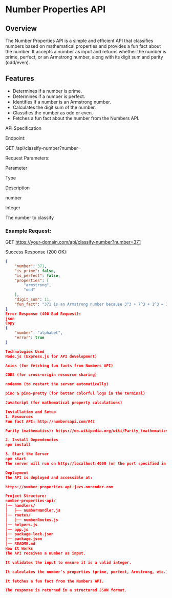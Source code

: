 # Number Properties API

## Overview

The Number Properties API is a simple and efficient API that classifies numbers based on mathematical properties and provides a fun fact about the number. It accepts a number as input and returns whether the number is prime, perfect, or an Armstrong number, along with its digit sum and parity (odd/even).

## Features

- Determines if a number is prime.
- Determines if a number is perfect.
- Identifies if a number is an Armstrong number.
- Calculates the digit sum of the number.
- Classifies the number as odd or even.
- Fetches a fun fact about the number from the Numbers API.

API Specification

Endpoint:

GET /api/classify-number?number=<num>

Request Parameters:

Parameter

Type

Description

number

Integer

The number to classify

### Example Request:

GET https://your-domain.com/api/classify-number?number=371

Success Response (200 OK):

```json
{
    "number": 371,
    "is_prime": false,
    "is_perfect": false,
    "properties": [
        "armstrong", 
        "odd"
    ],
    "digit_sum": 11,
    "fun_fact": "371 is an Armstrong number because 3^3 + 7^3 + 1^3 = 371"
}
Error Response (400 Bad Request):
json
Copy
{
    "number": "alphabet",
    "error": true
}

Technologies Used
Node.js (Express.js for API development)

Axios (for fetching fun facts from Numbers API)

CORS (for cross-origin resource sharing)

nodemon (to restart the server automatically)

pino & pino-pretty (for better colorful logs in the terminal)

JavaScript (for mathematical property calculations)

Installation and Setup
1. Resources
Fun fact API: http://numbersapi.com/#42

Parity (mathematics): https://en.wikipedia.org/wiki/Parity_(mathematics)

2. Install Dependencies
npm install

3. Start the Server
npm start
The server will run on http://localhost:4000 (or the port specified in the environment).

Deployment
The API is deployed and accessible at:

https://number-properties-api-juzs.onrender.com

Project Structure:
number-properties-api/
│── handlers/
│   ├── numberHandler.js
│── routes/
│   ├── numberRoutes.js
│── helpers.js
│── app.js
|── package-lock.json
│── package.json
│── README.md
How It Works
The API receives a number as input.

It validates the input to ensure it is a valid integer.

It calculates the number's properties (prime, perfect, Armstrong, etc.).

It fetches a fun fact from the Numbers API.

The response is returned in a structured JSON format.